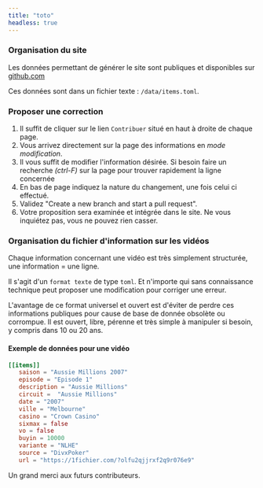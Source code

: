 ```yaml
---
title: "toto"
headless: true
---
```


### Organisation du site

Les données permettant de générer le site sont publiques et disponibles sur [github.com](https://github.com/divinerites/videos-cp)

Ces données sont dans un fichier texte : `/data/items.toml`.

### Proposer une correction

1. Il suffit de cliquer sur le lien `Contribuer` situé en haut à droite de chaque page.
1. Vous arrivez directement sur la page des informations en *mode modification*.
1. Il vous suffit de modifier l'information désirée.
   Si besoin faire un recherche *(ctrl-F)* sur la page pour trouver rapidement la ligne concernée
1. En bas de page indiquez la nature du changement, une fois celui ci effectué.
1. Validez "Create a new branch and start a pull request".
1. Votre proposition sera examinée et intégrée dans le site. Ne vous inquiétez pas, vous ne pouvez rien casser.

### Organisation du fichier d'information sur les vidéos

Chaque information concernant une vidéo est très simplement structurée, une information = une ligne.

Il s'agit d'un `format texte` de type `toml`. Et n'importe qui sans connaissance technique peut proposer une modification pour corriger une erreur.

L'avantage de ce format universel et ouvert est d'éviter de perdre ces informations publiques
pour cause de base de donnée obsolète ou corrompue.
Il est ouvert, libre, pérenne et très simple à manipuler si besoin, y compris dans 10 ou 20 ans.

#### Exemple de données pour une vidéo

```toml
[[items]]
   saison = "Aussie Millions 2007"
   episode = "Episode 1"
   description = "Aussie Millions"
   circuit =  "Aussie Millions"
   date = "2007"
   ville = "Melbourne"
   casino = "Crown Casino"
   sixmax = false
   vo = false
   buyin = 10000
   variante = "NLHE"
   source = "DivxPoker"
   url = "https://1fichier.com/?olfu2qjjrxf2q9r076e9"
```

Un grand merci aux futurs contributeurs.
